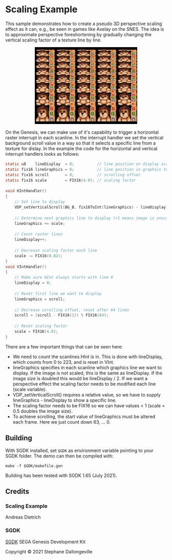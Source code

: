 # Scaling Example

This sample demonstrates how to create a pseudo 3D perspective scaling effect as it can, e.g., be seen in games like Axelay on the SNES. The idea is to approximate perspective foreshortening by gradually changing the vertical scaling factor of a texture line by line.

<p align="center">
<img src="images/scaling.png" width="320">
</p>

On the Genesis, we can make use of it's capability to trigger a horizontal raster interrupt in each scanline. In the interrupt handler we set the vertical background scroll value in a way so that it selects a specific line from a texture for dislay. In the example the code for the horizontal and vertical interrupt handlers looks as follows:

```c
static u8    lineDisplay  = 0;          // line position on display screen
static fix16 lineGraphics = 0;          // line position in graphics texture
static fix16 scroll       = 0;          // scrolling offset
static fix16 scale        = FIX16(4.0); // scaling factor

void HIntHandler()
{
    // Set line to display
    VDP_setVerticalScroll(BG_B, fix16ToInt(lineGraphics) - lineDisplay);

    // Determine next graphics line to display (+1 means image is unscaled)
    lineGraphics += scale;

    // Count raster lines
    lineDisplay++;

    // Decrease scaling factor each line
    scale -= FIX16(0.02);
}
void VIntHandler()
{
    // Make sure HInt always starts with line 0
    lineDisplay = 0;

    // Reset first line we want to display
    lineGraphics = scroll;

    // Decrease scrolling offset, reset after 64 lines
    scroll = (scroll - FIX16(1)) % FIX16(64);

    // Reset scaling factor
    scale = FIX16(4.0);
}
```

There are a few important things that can be seen here:

* We need to count the scanlines HInt is in. This is done with lineDisplay, which counts from 0 to 223, and is reset in VInt.
* lineGraphics specifies in each scanline which graphics line we want to display. If the image is not scaled, this is the same as lineDisplay. If the image size is doubled this would be lineDisplay / 2. If we want a perspective effect the scaling factor needs to be modified each line (scale variable).
* VDP_setVerticalScroll() requires a relative value, so we have to supply lineGraphics - lineDisplay to show a specific line.
* The scaling factor needs to be FIX16 so we can have values < 1 (scale = 0.5 doubles the image size).
* To achieve scrolling, the start value of lineGraphics must be altered each frame. Here we just count down 63, ... 0.

## Building

With SGDK installed, set `$GDK` as environment variable pointing to your SGDK folder. The demo can then be compiled with:

	make -f $GDK/makefile.gen

Building has been tested with SGDK 1.65 (July 2021).

## Credits

### Scaling Example

Andreas Dietrich

### SGDK

[SGDK](https://github.com/Stephane-D/SGDK) SEGA Genesis Development Kit

Copyright © 2021 Stephane Dallongeville
